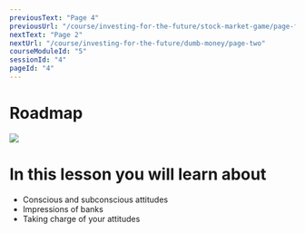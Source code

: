 ```yaml
---
previousText: "Page 4"
previousUrl: "/course/investing-for-the-future/stock-market-game/page-four"
nextText: "Page 2"
nextUrl: "/course/investing-for-the-future/dumb-money/page-two"
courseModuleId: "5"
sessionId: "4"
pageId: "4"
---
```



# Roadmap

<img src="/assets/img/roadmap.png" />

# In this lesson you will learn about

- Conscious and subconscious attitudes
- Impressions of banks
- Taking charge of your attitudes